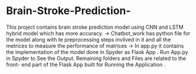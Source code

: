 # Brain-Stroke-Prediction-
This project contains brain stroke prediction model using CNN and LSTM hybrid model which has more accuracy.
-> Chatbot_work has python file for the model along with te preprocessing steps invilved in it and all the metrices to measure the performance of matrices
-> In app.py it contains the implementation  of the model done in Spyder as Flask App . Run App.py in Spyder to  See the Output.
Remaining folders and Files are related to the front- end part of the Flask App built for Running the Application .
